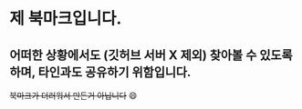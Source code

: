 # 제 북마크입니다.
## 어떠한 상황에서도 (깃허브 서버 X 제외) 찾아볼 수 있도록 하며, 타인과도 공유하기 위함입니다.
~~북마크가 더러워서 만든거 아닙니다~~ :smile:



